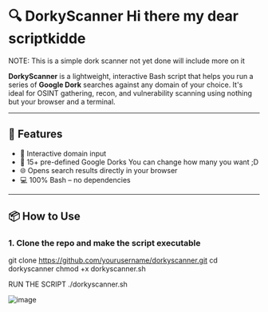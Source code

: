 # 🔍 DorkyScanner Hi there my dear scriptkidde 

NOTE: This is a simple dork scanner not yet done will include more on it 


**DorkyScanner** is a lightweight, interactive Bash script that helps you run a series of **Google Dork** searches against any domain of your choice. It's ideal for OSINT gathering, recon, and vulnerability scanning using nothing but your browser and a terminal.

---

## 🚀 Features

- 🎯 Interactive domain input
- 🔎 15+ pre-defined Google Dorks You can change how many you want ;D 
- 🌐 Opens search results directly in your browser
- 💻 100% Bash – no dependencies

---

## 📦 How to Use

### 1. Clone the repo and make the script executable

git clone https://github.com/yourusername/dorkyscanner.git
cd dorkyscanner
chmod +x dorkyscanner.sh



RUN THE SCRIPT
./dorkyscanner.sh


![image](https://github.com/user-attachments/assets/029fa189-adef-4e63-95d0-46dc3e3af5b8)
